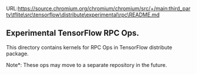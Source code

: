 URL:https://source.chromium.org/chromium/chromium/src/+/main:third_party\tflite\src\tensorflow\distribute\experimental\rpc\README.md
## Experimental TensorFlow RPC Ops.

This directory contains kernels for RPC Ops in TensorFlow distribute package.


Note*: These ops may move to a separate repository in the future.
